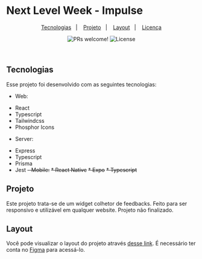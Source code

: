 # Next Level Week - Impulse
<p align="center">
  <a href="#-tecnologias">Tecnologias</a>&nbsp;&nbsp;&nbsp;|&nbsp;&nbsp;&nbsp;
  <a href="#-projeto">Projeto</a>&nbsp;&nbsp;&nbsp;|&nbsp;&nbsp;&nbsp;
  <a href="#-layout">Layout</a>&nbsp;&nbsp;&nbsp;|&nbsp;&nbsp;&nbsp;
  <a href="#memo-licença">Licença</a>
</p>

<p align="center">
 <img src="https://img.shields.io/static/v1?label=PRs&message=welcome&color=00856F&labelColor=000000" alt="PRs welcome!" />

  <img alt="License" src="https://img.shields.io/static/v1?label=license&message=MIT&color=00856F&labelColor=000000">
</p>

<br>

## Tecnologias

Esse projeto foi desenvolvido com as seguintes tecnologias:

- Web:
 * React
 * Typescript
 * Tailwindcss
 * Phosphor Icons
- Server:
 * Express
 * Typescript
 * Prisma
 * Jest
~~- Mobile:~~
 ~~* React Native~~
 ~~* Expo~~
 ~~* Typescript~~

## Projeto

Este projeto trata-se de um widget colhetor de feedbacks. Feito para ser responsivo e utilizável em qualquer website. Projeto não finalizado.

##  Layout

Você pode visualizar o layout do projeto através [desse link](https://www.figma.com/community/file/1102912263666619803). É necessário ter conta no [Figma](https://figma.com) para acessá-lo.


